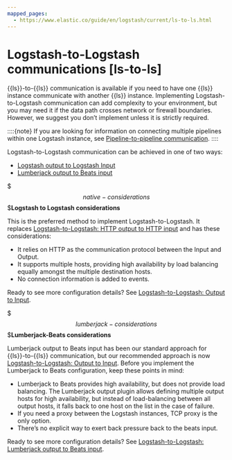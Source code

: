 ```yaml
---
mapped_pages:
  - https://www.elastic.co/guide/en/logstash/current/ls-to-ls.html
---
```


# Logstash-to-Logstash communications [ls-to-ls]

{{ls}}-to-{{ls}} communication is available if you need to have one {{ls}} instance communicate with another {{ls}} instance. Implementing Logstash-to-Logstash communication can add complexity to your environment, but you may need it if the data path crosses network or firewall boundaries. However, we suggest you don’t implement unless it is strictly required.

::::{note}
If you are looking for information on connecting multiple pipelines within one Logstash instance, see [Pipeline-to-pipeline communication](/reference/pipeline-to-pipeline.md).
::::


Logstash-to-Logstash communication can be achieved in one of two ways:

* [Logstash output to Logstash Input](#native-considerations)
* [Lumberjack output to Beats input](#lumberjack-considerations)

$$$native-considerations$$$**Logstash to Logstash considerations**

This is the preferred method to implement Logstash-to-Logstash. It replaces [Logstash-to-Logstash: HTTP output to HTTP input](/reference/ls-to-ls-http.md) and has these considerations:

* It relies on HTTP as the communication protocol between the Input and Output.
* It supports multiple hosts, providing high availability by load balancing equally amongst the multiple destination hosts.
* No connection information is added to events.

Ready to see more configuration details? See [Logstash-to-Logstash: Output to Input](/reference/ls-to-ls-native.md).

$$$lumberjack-considerations$$$**Lumberjack-Beats considerations**

Lumberjack output to Beats input has been our standard approach for {{ls}}-to-{{ls}} communication, but our recommended approach is now [Logstash-to-Logstash: Output to Input](/reference/ls-to-ls-native.md). Before you implement the Lumberjack to Beats configuration, keep these points in mind:

* Lumberjack to Beats provides high availability, but does not provide load balancing. The Lumberjack output plugin allows defining multiple output hosts for high availability, but instead of load-balancing between all output hosts, it falls back to one host on the list in the case of failure.
* If you need a proxy between the Logstash instances, TCP proxy is the only option.
* There’s no explicit way to exert back pressure back to the beats input.

Ready to see more configuration details? See [Logstash-to-Logstash: Lumberjack output to Beats input](/reference/ls-to-ls-lumberjack.md).





